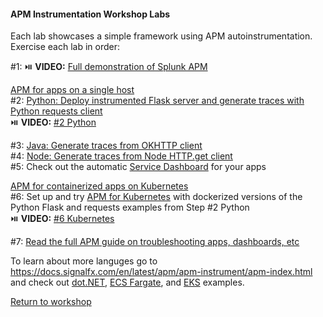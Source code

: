 #### APM Instrumentation Workshop Labs 
Each lab showcases a simple framework using APM autoinstrumentation.    
Exercise each lab in order:  

#1: :play_or_pause_button: **VIDEO:** [Full demonstration of Splunk APM](https://drive.google.com/file/d/1jc5VWL4jKMqAUgUxDnMcpB42LKAn8Bdm/view?usp=sharing)  

<ins>APM for apps on a single host</ins>  
#2: [Python: Deploy instrumented Flask server and generate traces with Python requests client](../python)  
:play_or_pause_button: **VIDEO:** [#2 Python](https://drive.google.com/file/d/1OzSH9WNT5M36keU9coczsyL1j181se1D/view?usp=sharing)  

#3: [Java: Generate traces from OKHTTP client](../java)  
#4: [Node: Generate traces from Node HTTP.get client](../node)  
#5: Check out the automatic [Service Dashboard](../dashboards/servicedashboard.md) for your apps  

<ins>APM for containerized apps on Kubernetes</ins>  
#6: Set up and try [APM for Kubernetes](../k8s) with dockerized versions of the Python Flask and requests examples from Step #2 Python    
:play_or_pause_button: **VIDEO:** [#6 Kubernetes](https://drive.google.com/file/d/1aKMbNNDyebVSS8D1WOpAy81AdcUTQz3w/view?usp=sharing)  

#7: [Read the full APM guide on troubleshooting apps, dashboards, etc](https://docs.signalfx.com/en/latest/apm/apm-getting-started/apm-index.html)  

To learn about more languges go to https://docs.signalfx.com/en/latest/apm/apm-instrument/apm-index.html and check out [dot.NET](../misc/dotnet), [ECS Fargate](../misc/fargate), and [EKS](../misc/eks) examples.

[Return to workshop](../README.md)
